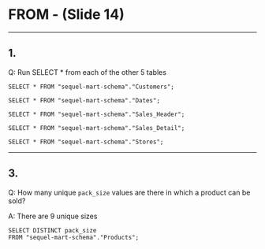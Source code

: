 # FROM  - (Slide 14)

---

## 1.
Q: Run SELECT * from each of the other 5 tables

```
SELECT * FROM "sequel-mart-schema"."Customers";
```

```
SELECT * FROM "sequel-mart-schema"."Dates";
```

```
SELECT * FROM "sequel-mart-schema"."Sales_Header";
```

```
SELECT * FROM "sequel-mart-schema"."Sales_Detail";
```

```
SELECT * FROM "sequel-mart-schema"."Stores";
```

---

## 3.
Q: How many unique `pack_size` values are there in which a product can be sold?

A: There are 9 unique sizes
```
SELECT DISTINCT pack_size
FROM "sequel-mart-schema"."Products";
```